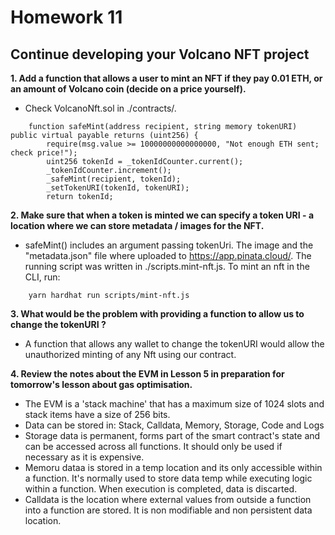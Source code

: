 # Homework 11

## Continue developing your Volcano NFT project
**1. Add a function that allows a user to mint an NFT if they pay 0.01 ETH, or an amount of Volcano coin (decide on a price yourself).**
- Check VolcanoNft.sol in ./contracts/.
```
    function safeMint(address recipient, string memory tokenURI) public virtual payable returns (uint256) {
        require(msg.value >= 10000000000000000, "Not enough ETH sent; check price!");
        uint256 tokenId = _tokenIdCounter.current();
        _tokenIdCounter.increment();
        _safeMint(recipient, tokenId);
        _setTokenURI(tokenId, tokenURI);
        return tokenId;
```
**2. Make sure that when a token is minted we can specify a token URI - a location where we can store metadata / images for the NFT.**
- safeMint() includes an argument passing tokenUri. The image and the "metadata.json" file where uploaded to https://app.pinata.cloud/. The running script was written in ./scripts.mint-nft.js. To mint an nft in the CLI, run: 
``` 
    yarn hardhat run scripts/mint-nft.js
```
**3. What would be the problem with providing a function to allow us to change the tokenURI ?**
- A function that allows any wallet to change the tokenURI would allow the unauthorized minting of any Nft using our contract.

**4. Review the notes about the EVM in Lesson 5 in preparation for tomorrow's lesson about gas optimisation.**
- The EVM is a 'stack machine' that has a maximum size of 1024 slots and stack items have a size of 256 bits.
- Data can be stored in: Stack, Calldata, Memory, Storage, Code and Logs
- Storage data is permanent, forms part of the smart contract's state and can be accessed across all functions. It should only be used if necessary as it is expensive. 
- Memoru dataa is stored in a temp location and its only accessible within a function. It's normally used to store data temp while executing logic within a function. When execution is completed, data is discarted.
- Calldata is the location where external values from outside a function into a function are stored. It is non modifiable and non persistent data location.